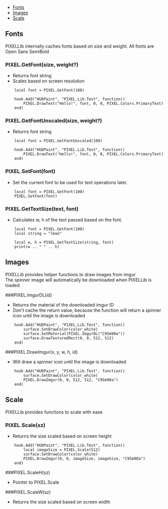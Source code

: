 - [Fonts](#fonts)
- [Images](#images)
- [Scale](#scale)

<a name="fonts"></a>
## Fonts
PIXELLIb internally caches fonts based on size and weight. All fonts are Open Sans SemiBold

### PIXEL.GetFont(size, weight?)
 - Returns font string
 - Scales based on screen resolution
```php.line-numbers lua
    local font = PIXEL.GetFont(100)

    hook.Add("HUDPaint", "PIXEL.Lib.Test", function() 
        PIXEL.DrawText("Hello!", font, 0, 0, PIXEL.Colors.PrimaryText)
    end)
```

### PIXEL.GetFontUnscaled(size, weight?)
- Returns font string
```php.line-numbers lua
    local font = PIXEL.GetFontUnscaled(100)

    hook.Add("HUDPaint", "PIXEL.Lib.Test", function() 
        PIXEL.DrawText("Hello!", font, 0, 0, PIXEL.Colors.PrimaryText)
    end)
```

### PIXEL.SetFont(font)
- Set the current font to be used for text operations later.
```php.line-numbers lua
    local font = PIXEL.GetFont(100)
    PIXEL.SetFont(font)
```

### PIXEL.GetTextSize(text, font)
- Calculates w, h of the text passed based on the font.
```php.line-numbers lua
    local font = PIXEL.GetFont(100)
    local string = "lmao"

    local w, h = PIXEL.GetTextSize(string, font)
    print(w .. " " .. h)
```

<a name="images"></a>
## Images
PIXELLib provides helper functions to draw images from imgur<br/>
The spinner image will automatically be downloaded when PIXELLib is loaded.

###PIXEL.ImgurDL(id)
- Returns the material of the downloaded imgur ID
- Don't cache the return value, because the function will return a spinner icon until the image is downloaded
```php.line-numbers lua
    hook.Add("HUDPaint", "PIXEL.Lib.Test", function() 
        surface.SetDrawColor(color_white)
        surface.SetMaterial(PIXEL.ImgurDL("C9Sm90a"))
        surface.DrawTexturedRect(0, 0, 512, 512)
    end)
```

###PIXEL.DrawImgur(x, y, w, h, id)
- Will draw a spinner icon until the image is downloaded
```php.line-numbers lua
    hook.Add("HUDPaint", "PIXEL.Lib.Test", function()
        surface.SetDrawColor(color_white)
        PIXEL.DrawImgur(0, 0, 512, 512, "C9Sm90a")
    end)
```

<a name="scale"></a>
## Scale
PIXELLib provides functions to scale with ease

### PIXEL.Scale(sz)
- Returns the size scaled based on screen height
```php.line-numbers lua
    hook.Add("HUDPaint", "PIXEL.Lib.Test", function()
        local imageSize = PIXEL.Scale(512)
        surface.SetDrawColor(color_white)
        PIXEL.DrawImgur(0, 0, imageSize, imageSize, "C9Sm90a")
    end)
```

###PIXEL.ScaleH(sz)
- Pointer to PIXEL.Scale

###PIXEL.ScaleW(sz)
- Returns the size scaled based on screen width


